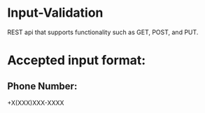 
# Input-Validation
REST api that supports functionality such as GET, POST, and PUT.

# Accepted input format:
## Phone Number: 
+X(XXX)XXX-XXXX



 


